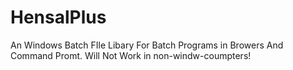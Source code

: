 # HensalPlus
 An Windows Batch FIle Libary For Batch Programs in Browers And Command Promt.
 Will Not Work in non-windw-coumpters!
